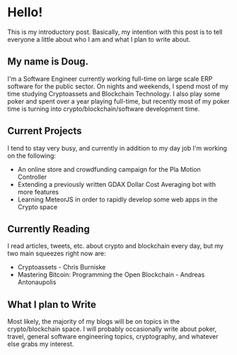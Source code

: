 # Hello!  

This is my introductory post.  Basically, my intention with this post is to tell everyone a little about who I am and what I plan to write about.

## My name is Doug.

I'm a Software Engineer currently working full-time on large scale ERP software for the public sector.  On nights and weekends, I spend most of my time studying Cryptoassets and Blockchain Technology.  I also play some poker and spent over a year playing full-time, but recently most of my poker time is turning into crypto/blockchain/software development time.

## Current Projects

I tend to stay very busy, and currently in addition to my day job I'm working on the following:

* An online store and crowdfunding campaign for the Pla Motion Controller
* Extending a previously written GDAX Dollar Cost Averaging bot with more features
* Learning MeteorJS in order to rapidly develop some web apps in the Crypto space

## Currently Reading

I read articles, tweets, etc. about crypto and blockchain every day, but my two main squeezes right now are:

* Cryptoassets - Chris Burniske
* Mastering Bitcoin: Programming the Open Blockchain - Andreas Antonaupolis

## What I plan to Write

Most likely, the majority of my blogs will be on topics in the crypto/blockchain space.  I will probably occasionally write about poker, travel, general software engineering topics, cryptography, and whatever else grabs my interest.  
